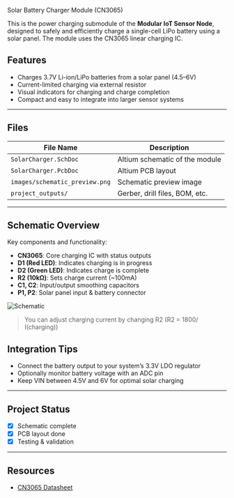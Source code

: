 Solar Battery Charger Module (CN3065)

This is the power charging submodule of the **Modular IoT Sensor Node**, designed to safely and efficiently charge a single-cell LiPo battery using a solar panel. The module uses the CN3065 linear charging IC.

## Features

- Charges 3.7V Li-ion/LiPo batteries from a solar panel (4.5–6V)
- Current-limited charging via external resistor
- Visual indicators for charging and charge completion
- Compact and easy to integrate into larger sensor systems

---

## Files

| File Name                    | Description                               |
|-----------------------------|-------------------------------------------|
| `SolarCharger.SchDoc`       | Altium schematic of the module            |
| `SolarCharger.PcbDoc`       | Altium PCB layout                         |
| `images/schematic_preview.png` | Schematic preview image    |
| `project_outputs/`          | Gerber, drill files, BOM, etc.            |

---

## Schematic Overview

Key components and functionality:

- **CN3065**: Core charging IC with status outputs
- **D1 (Red LED)**: Indicates charging is in progress
- **D2 (Green LED)**: Indicates charge is complete
- **R2 (10kΩ)**: Sets charge current (~100mA)
- **C1, C2**: Input/output smoothing capacitors
- **P1, P2**: Solar panel input & battery connector

![Schematic](images/schematic_preview.png)

> You can adjust charging current by changing R2 (R2 = 1800/ I(charging))


## Integration Tips

- Connect the battery output to your system’s 3.3V LDO regulator
- Optionally monitor battery voltage with an ADC pin
- Keep VIN between 4.5V and 6V for optimal solar charging

---

## Project Status

- [x] Schematic complete
- [x] PCB layout done
- [x] Testing & validation

---

## Resources

- [CN3065 Datasheet](https://datasheet.lcsc.com/szlcsc/1912111433_CN3165_C22908.pdf) 

